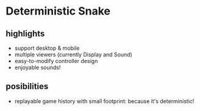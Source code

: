 # Deterministic Snake

## highlights

- support desktop & mobile
- multiple viewers (currently Display and Sound)
- easy-to-modify controller design
- enjoyable sounds!

## posibilities

- replayable game history with small footprint: because it's deterministic!
